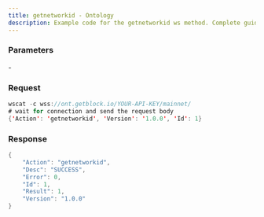 ```yaml
---
title: getnetworkid - Ontology
description: Example code for the getnetworkid ws method. Сomplete guide on how to use getnetworkid ws in GetBlock.io Web3 documentation.
---
```


### Parameters


\-

### Request

``` java
wscat -c wss://ont.getblock.io/YOUR-API-KEY/mainnet/ 
# wait for connection and send the request body 
{'Action': 'getnetworkid', 'Version': '1.0.0', 'Id': 1}
```

###  Response

``` java
{
    "Action": "getnetworkid",
    "Desc": "SUCCESS",
    "Error": 0,
    "Id": 1,
    "Result": 1,
    "Version": "1.0.0"
}
```

